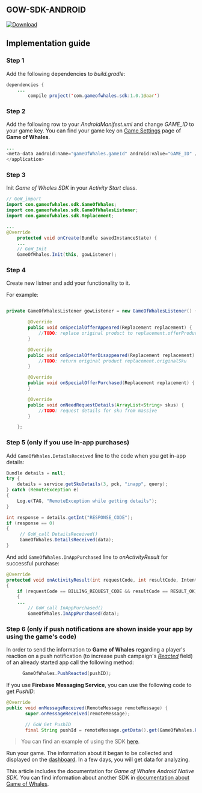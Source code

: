 ## GOW-SDK-ANDROID

[ ![Download](https://api.bintray.com/packages/gameofwhales/maven/sdk/images/download.svg) ](https://bintray.com/gameofwhales/maven/sdk/_latestVersion)

## Implementation guide

### Step 1
Add the following dependencies to _build.gradle_:
```java
dependencies {
	...
        compile project('com.gameofwhales.sdk:1.0.1@aar')
```

### Step 2
Add the following row to your _AndroidManifest.xml_ and change _GAME_ID_ to your game key. You can find your game key on [Game Settings](http://gameofwhales.com/#/documentation/game) page of **Game of Whales**.

```java
...
<meta-data android:name="gameOfWhales.gameId" android:value="GAME_ID" />
</application>
```

### Step 3
Init _Game of Whales SDK_ in your _Activity Start_ class.

```java
// GoW_import
import com.gameofwhales.sdk.GameOfWhales;
import com.gameofwhales.sdk.GameOfWhalesListener;
import com.gameofwhales.sdk.Replacement;

...
@Override
    protected void onCreate(Bundle savedInstanceState) {
    ...
    // GoW_Init
    GameOfWhales.Init(this, gowListener);
```

### Step 4
Create new listner and add your functionality to it.

For example:
```java

private GameOfWhalesListener gowListener = new GameOfWhalesListener() {

        @Override
        public void onSpecialOfferAppeared(Replacement replacement) {
            //TODO: replace original product to replacement.offerProduct.getSku()
        }

        @Override
        public void onSpecialOfferDisappeared(Replacement replacement) {
            //TODO: return original product replacement.originalSku
        }

        @Override
        public void onSpecialOfferPurchased(Replacement replacement) {
        }

        @Override
        public void onNeedRequestDetails(ArrayList<String> skus) {
            //TODO: request details for sku from massive 
        }

    };
```


### Step 5 (only if you use in-app purchases) 
Add ```GameOfWhales.DetailsReceived``` line to the code when you get in-app details:
```java
Bundle details = null;
try {
    details = service.getSkuDetails(3, pck, "inapp", query);
} catch (RemoteException e)
{
    Log.e(TAG, "RemoteException while getting details");
}

int response = details.getInt("RESPONSE_CODE");
if (response == 0)
{
     // GoW_call DetailsReceived()
     GameOfWhales.DetailsReceived(data);
}
```


And add ```GameOfWhales.InAppPurchased``` line to _onActivityResult_ for successful purchase:
```java
@Override
protected void onActivityResult(int requestCode, int resultCode, Intent data) 
{
	if (requestCode == BILLING_REQUEST_CODE && resultCode == RESULT_OK) 
	{
	...
        // GoW_call InAppPurchased()
        GameOfWhales.InAppPurchased(data);
```



### Step 6 (only if push notifications are shown inside your app by using the game's code)

In order to send the information to **Game of Whales** regarding a player's reaction on a push notification (to increase push campaign's [_Reacted_](http://www.gameofwhales.com/#/documentation/push_analyze) field) of an already started app call the following method: 
```java
      GameOfWhales.PushReacted(pushID);
```

If you use **Firebase Messaging Service**, you can use the following code to get _PushID_:
```java
@Override
public void onMessageReceived(RemoteMessage remoteMessage) {
       super.onMessageReceived(remoteMessage);

       // GoW_Get PushID
       final String pushId = remoteMessage.getData().get(GameOfWhales.PUSH_ID);
```



> You can find an example of using the SDK [here](https://github.com/Game-of-whales/GOW-SDK-ANDROID/tree/master/AndroidExample).


Run your game. The information about it began to be collected and displayed on the [dashboard](http://gameofwhales.com/#/documentation/dashboard). In a few days, you will get data for analyzing.

This article includes the documentation for _Game of Whales Android Native SDK_. You can find information about another SDK in [documentation about Game of Whales](http://www.gameofwhales.com/#/documentation).




